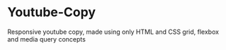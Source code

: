 # Youtube-Copy
Responsive youtube copy, made using only HTML and CSS  grid, flexbox  and media query concepts 
